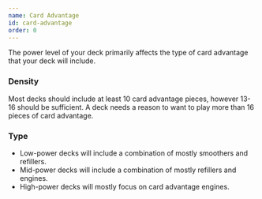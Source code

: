 ```yaml
---
name: Card Advantage
id: card-advantage
order: 0
---
```


The power level of your deck primarily affects the type of card advantage that your deck will include.

### Density

Most decks should include at least 10 card advantage pieces, however 13-16 should be sufficient. A deck needs a reason to want to play more than 16 pieces of card advantage.

### Type

- Low-power decks will include a combination of mostly smoothers and refillers.
- Mid-power decks will include a combination of mostly refillers and engines.
- High-power decks will mostly focus on card advantage engines.
